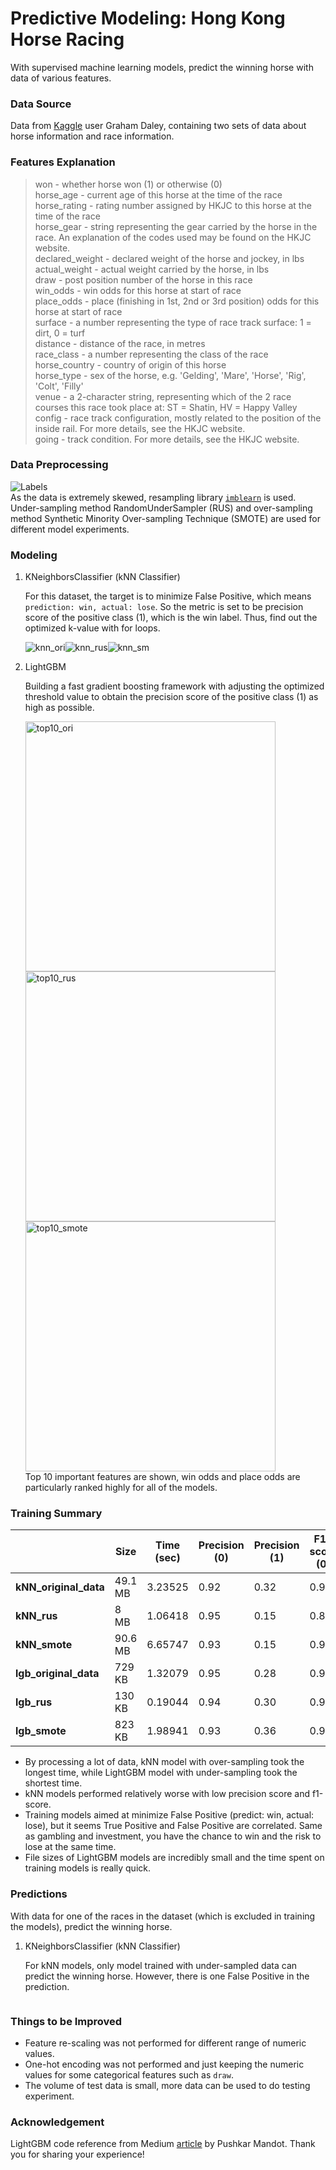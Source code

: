 # Predictive Modeling: Hong Kong Horse Racing
With supervised machine learning models, predict the winning horse with data of various features. 

### Data Source
Data from [Kaggle](https://www.kaggle.com/gdaley/hkracing) user Graham Daley, containing two sets of data about horse information and race information. 

### Features Explanation
> won - whether horse won (1) or otherwise (0)<br/>
horse_age - current age of this horse at the time of the race<br/>
horse_rating - rating number assigned by HKJC to this horse at the time of the race<br/>
horse_gear - string representing the gear carried by the horse in the race. An explanation of the codes used may be found on the HKJC website.<br/>
declared_weight - declared weight of the horse and jockey, in lbs<br/>
actual_weight - actual weight carried by the horse, in lbs<br/>
draw - post position number of the horse in this race<br/>
win_odds - win odds for this horse at start of race<br/>
place_odds - place (finishing in 1st, 2nd or 3rd position) odds for this horse at start of race<br/>
surface - a number representing the type of race track surface: 1 = dirt, 0 = turf<br/>
distance - distance of the race, in metres<br/>
race_class - a number representing the class of the race<br/>
horse_country - country of origin of this horse<br/>
horse_type - sex of the horse, e.g. 'Gelding', 'Mare', 'Horse', 'Rig', 'Colt', 'Filly'<br/>
venue - a 2-character string, representing which of the 2 race courses this race took place at: ST = Shatin, HV = Happy Valley<br/>
config - race track configuration, mostly related to the position of the inside rail. For more details, see the HKJC website.<br/>
going - track condition. For more details, see the HKJC website.<br/>

### Data Preprocessing
![Labels](/images/labels.png)<br/>
As the data is extremely skewed, resampling library [`imblearn`](https://imbalanced-learn.readthedocs.io/en/stable/index.html) is used. Under-sampling method RandomUnderSampler (RUS) and over-sampling method Synthetic Minority Over-sampling Technique (SMOTE) are used for different model experiments. 

### Modeling
1. KNeighborsClassifier (kNN Classifier)
   
   For this dataset, the target is to minimize False Positive, which means `prediction: win, actual: lose`. So the metric is set to be precision score of the positive class (1), which is the win label. Thus, find out the optimized k-value with for loops. 
   
   ![knn_ori](/images/knn_ori.png)![knn_rus](/images/knn_rus.png)![knn_sm](/images/knn_sm.png)

2. LightGBM
   
   Building a fast gradient boosting framework with adjusting the optimized threshold value to obtain the precision score of the positive class (1) as high as possible. 
   
   <img src="/images/lightgbm_ori.png" alt="top10_ori" width=400>
   <img src="/images/lightgbm_rus.png" alt="top10_rus" width=400>
   <img src="/images/lightgbm_smote.png" alt="top10_smote" width=400><br/>
   Top 10 important features are shown, win odds and place odds are particularly ranked highly for all of the models. 

### Training Summary

|  |Size|	Time (sec) | Precision (0) | Precision (1) | F1-score (0) | F1-score (1) | True Positive | False Positive|
|---|---|-------------|---------------|---------------|--------------|--------------|---------------|---------------|
|**kNN_original_data**|49.1 MB	|3.23525|	0.92	|0.32	|0.96|	0.02|	13|28|
|**kNN_rus**|	8 MB|	1.06418|	0.95|	0.15	|0.81	|0.24	|752|	4222|
|**kNN_smote**|	90.6 MB|	6.65747|	0.93|	0.15|	0.90|	0.20	|328	|1808|
|**lgb_original_data**|	729 KB|	1.32079|	0.95|	0.28|	0.93|	0.33|	493	|1287|
|**lgb_rus**|	130 KB|	0.19044|	0.94|	0.30|	0.93	|0.32|	429	|1020|
|**lgb_smote**|823 KB|	1.98941	|0.93	|0.36|	0.95|	0.15|	113	|204|

* By processing a lot of data, kNN model with over-sampling took the longest time, while LightGBM model with under-sampling took the shortest time. 
* kNN models performed relatively worse with low precision score and f1-score. 
* Training models aimed at minimize False Positive (predict: win, actual: lose), but it seems True Positive and False Positive are correlated. Same as gambling and investment, you have the chance to win and the risk to lose at the same time.
* File sizes of LightGBM models are incredibly small and the time spent on training models is really quick. 

### Predictions
With data for one of the races in the dataset (which is excluded in training the models), predict the winning horse. 

1. KNeighborsClassifier (kNN Classifier)

   For kNN models, only model trained with under-sampled data can predict the winning horse. However, there is one False Positive in the prediction. 
   
   ```
   
   ```

### Things to be Improved
* Feature re-scaling was not performed for different range of numeric values. 
* One-hot encoding was not performed and just keeping the numeric values for some categorical features such as `draw`. 
* The volume of test data is small, more data can be used to do testing experiment. 

### Acknowledgement
LightGBM code reference from Medium [article](https://medium.com/@pushkarmandot/https-medium-com-pushkarmandot-what-is-lightgbm-how-to-implement-it-how-to-fine-tune-the-parameters-60347819b7fc) by Pushkar Mandot. Thank you for sharing your experience! 
